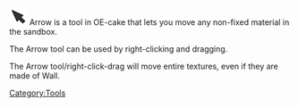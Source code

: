 <img src="/images/Arrow.png" title="Arrow.png" width="32" height="32" alt="Arrow.png" />
Arrow is a tool in OE-cake that lets you move any non-fixed material in the sandbox.

The Arrow tool can be used by right-clicking and dragging.

The Arrow tool/right-click-drag will move entire textures, even if they are made of Wall.

[Category:Tools](/Category_Tools.md "Category:Tools")
